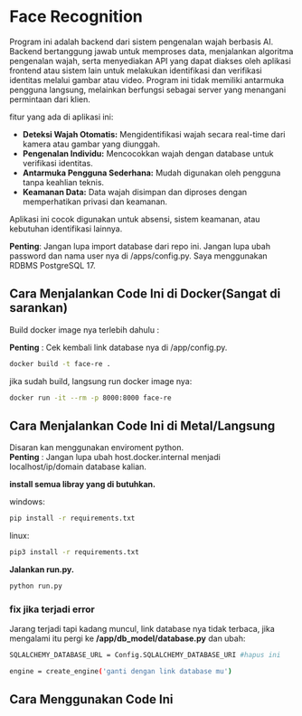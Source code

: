 # Face Recognition

Program ini adalah backend dari sistem pengenalan wajah berbasis AI. Backend bertanggung jawab untuk memproses data, menjalankan algoritma pengenalan wajah, serta menyediakan API yang dapat diakses oleh aplikasi frontend atau sistem lain untuk melakukan identifikasi dan verifikasi identitas melalui gambar atau video. Program ini tidak memiliki antarmuka pengguna langsung, melainkan berfungsi sebagai server yang menangani permintaan dari klien.

fitur yang ada di aplikasi ini:
- **Deteksi Wajah Otomatis:** Mengidentifikasi wajah secara real-time dari kamera atau gambar yang diunggah.
- **Pengenalan Individu:** Mencocokkan wajah dengan database untuk verifikasi identitas.
- **Antarmuka Pengguna Sederhana:** Mudah digunakan oleh pengguna tanpa keahlian teknis.
- **Keamanan Data:** Data wajah disimpan dan diproses dengan memperhatikan privasi dan keamanan.

Aplikasi ini cocok digunakan untuk absensi, sistem keamanan, atau kebutuhan identifikasi lainnya.

**Penting**: Jangan lupa import database dari repo ini. Jangan lupa ubah password dan nama user nya di /apps/config.py. Saya menggunakan RDBMS PostgreSQL 17.

## Cara Menjalankan Code Ini di Docker(Sangat di sarankan)

Build docker image nya terlebih dahulu :

**Penting** : Cek kembali link database nya di /app/config.py.

```bash
docker build -t face-re .
```

jika sudah build, langsung run docker image nya:

```bash
docker run -it --rm -p 8000:8000 face-re
```
## Cara Menjalankan Code Ini di Metal/Langsung

Disaran kan menggunakan enviroment python.</br>
**Penting** : Jangan lupa ubah host.docker.internal menjadi localhost/ip/domain database kalian.

**install semua libray yang di butuhkan.**

windows:
```bash
pip install -r requirements.txt
```

linux:
```bash
pip3 install -r requirements.txt
```
**Jalankan run.py.**

```bash
python run.py
```
### fix jika terjadi error ###

Jarang terjadi tapi kadang muncul, link database nya tidak terbaca, jika mengalami itu pergi ke **/app/db_model/database.py** dan ubah:

```bash
SQLALCHEMY_DATABASE_URL = Config.SQLALCHEMY_DATABASE_URI #hapus ini

engine = create_engine('ganti dengan link database mu')
```

## Cara Menggunakan Code Ini ##